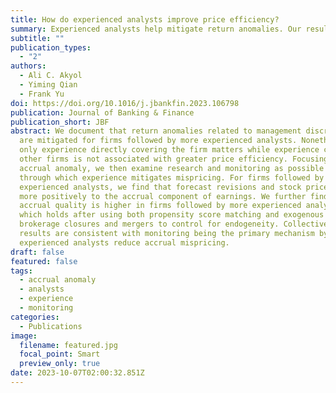 ```yaml
---
title: How do experienced analysts improve price efficiency?
summary: Experienced analysts help mitigate return anomalies. Our results suggest that experienced analysts primarily reduce accrual mispricing through monitoring.
subtitle: ""
publication_types:
  - "2"
authors:
  - Ali C. Akyol
  - Yiming Qian
  - Frank Yu
doi: https://doi.org/10.1016/j.jbankfin.2023.106798
publication: Journal of Banking & Finance
publication_short: JBF
abstract: We document that return anomalies related to management discretions
  are mitigated for firms followed by more experienced analysts. Nonetheless,
  only experience directly covering the firm matters while experience covering
  other firms is not associated with greater price efficiency. Focusing on the
  accrual anomaly, we then examine research and monitoring as possible channels
  through which experience mitigates mispricing. For firms followed by more
  experienced analysts, we find that forecast revisions and stock prices respond
  more positively to the accrual component of earnings. We further find that
  accrual quality is higher in firms followed by more experienced analysts,
  which holds after using both propensity score matching and exogenous events of
  brokerage closures and mergers to control for endogeneity. Collectively, our
  results are consistent with monitoring being the primary mechanism by which
  experienced analysts reduce accrual mispricing.
draft: false
featured: false
tags:
  - accrual anomaly
  - analysts
  - experience
  - monitoring
categories:
  - Publications
image:
  filename: featured.jpg
  focal_point: Smart
  preview_only: true
date: 2023-10-07T02:00:32.851Z
---
```


